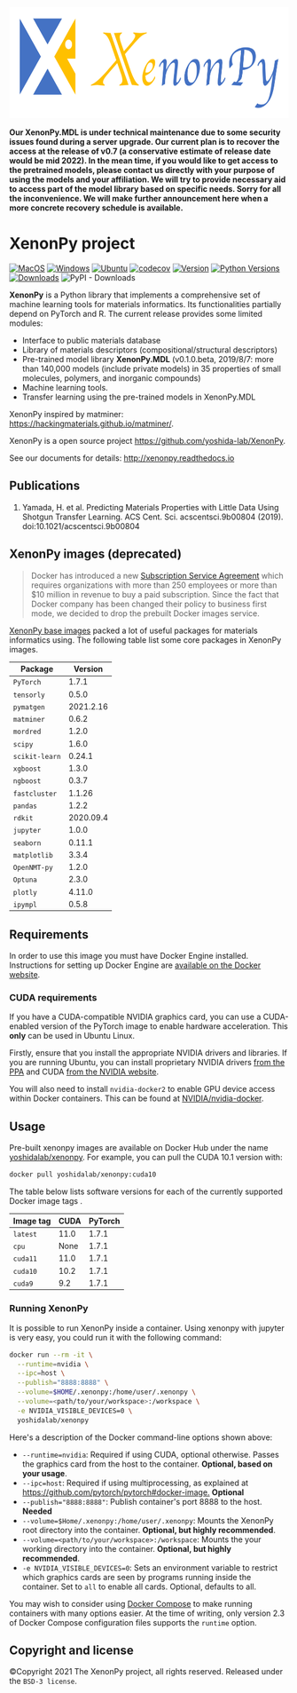<p align="center">
  <img height="200" src="https://github.com/yoshida-lab/XenonPy/blob/master/logo.png" alt="xenonpy">
</p>

**Our XenonPy.MDL is under technical maintenance due to some security issues found during a server upgrade. Our current plan is to recover the access at the release of v0.7 (a conservative estimate of release date would be mid 2022). In the mean time, if you would like to get access to the pretrained models, please contact us directly with your purpose of using the models and your affiliation. We will try to provide necessary aid to access part of the model library based on specific needs. Sorry for all the inconvenience. We will make further announcement here when a more concrete recovery schedule is available.**

# XenonPy project

[![MacOS](https://github.com/yoshida-lab/XenonPy/workflows/MacOS/badge.svg)](https://github.com/yoshida-lab/XenonPy/actions?query=workflow%3AMacOS)
[![Windows](https://github.com/yoshida-lab/XenonPy/workflows/Windows/badge.svg)](https://github.com/yoshida-lab/XenonPy/actions?query=workflow%3AWindows)
[![Ubuntu](https://github.com/yoshida-lab/XenonPy/workflows/Ubuntu/badge.svg)](https://github.com/yoshida-lab/XenonPy/actions?query=workflow%3AUbuntu)
[![codecov](https://codecov.io/gh/yoshida-lab/XenonPy/branch/master/graph/badge.svg)](https://codecov.io/gh/yoshida-lab/XenonPy)
[![Version](https://img.shields.io/github/tag/yoshida-lab/XenonPy.svg?maxAge=360)](https://github.com/yoshida-lab/XenonPy/releases/latest)
[![Python Versions](https://img.shields.io/pypi/pyversions/xenonpy.svg)](https://pypi.org/project/xenonpy/)
[![Downloads](https://pepy.tech/badge/xenonpy)](https://pepy.tech/project/xenonpy)
![PyPI - Downloads](https://img.shields.io/pypi/dm/xenonpy.svg?label=PiPy%20downloads)

**XenonPy** is a Python library that implements a comprehensive set of machine learning tools
for materials informatics. Its functionalities partially depend on PyTorch and R.
The current release provides some limited modules:

-   Interface to public materials database
-   Library of materials descriptors (compositional/structural descriptors)
-   Pre-trained model library **XenonPy.MDL** (v0.1.0.beta, 2019/8/7: more than 140,000 models (include private models) in 35 properties of small molecules, polymers, and inorganic compounds)
-   Machine learning tools.
-   Transfer learning using the pre-trained models in XenonPy.MDL

XenonPy inspired by matminer: https://hackingmaterials.github.io/matminer/.

XenonPy is a open source project https://github.com/yoshida-lab/XenonPy.

See our documents for details: http://xenonpy.readthedocs.io

## Publications

1. Yamada, H. et al. Predicting Materials Properties with Little Data Using Shotgun Transfer Learning. ACS Cent. Sci. acscentsci.9b00804 (2019). doi:10.1021/acscentsci.9b00804

## XenonPy images (deprecated)

> Docker has introduced a new [Subscription Service Agreement](https://www.docker.com/legal/docker-subscription-service-agreement) which requires organizations with more than 250 employees or more than $10 million in revenue to buy a paid subscription.
> Since the fact that Docker company has been changed their policy to business first mode, we decided to drop the prebuilt Docker images service.

[XenonPy base images](https://hub.docker.com/repository/docker/yoshidalab/base) packed a lot of useful packages for materials informatics using.
The following table list some core packages in XenonPy images.

| Package        | Version   |
| -------------- | --------- |
| `PyTorch`      | 1.7.1     |
| `tensorly`     | 0.5.0     |
| `pymatgen`     | 2021.2.16 |
| `matminer`     | 0.6.2     |
| `mordred`      | 1.2.0     |
| `scipy`        | 1.6.0     |
| `scikit-learn` | 0.24.1    |
| `xgboost`      | 1.3.0     |
| `ngboost`      | 0.3.7     |
| `fastcluster`  | 1.1.26    |
| `pandas`       | 1.2.2     |
| `rdkit`        | 2020.09.4 |
| `jupyter`      | 1.0.0     |
| `seaborn`      | 0.11.1    |
| `matplotlib`   | 3.3.4     |
| `OpenNMT-py`   | 1.2.0     |
| `Optuna`       | 2.3.0     |
| `plotly`       | 4.11.0    |
| `ipympl`       | 0.5.8     |

## Requirements

In order to use this image you must have Docker Engine installed. Instructions
for setting up Docker Engine are
[available on the Docker website](https://docs.docker.com/engine/installation/).

### CUDA requirements

If you have a CUDA-compatible NVIDIA graphics card, you can use a CUDA-enabled
version of the PyTorch image to enable hardware acceleration. This **only** can be
used in Ubuntu Linux.

Firstly, ensure that you install the appropriate NVIDIA drivers and libraries.
If you are running Ubuntu, you can install proprietary NVIDIA drivers
[from the PPA](https://launchpad.net/~graphics-drivers/+archive/ubuntu/ppa)
and CUDA [from the NVIDIA website](https://developer.nvidia.com/cuda-downloads).

You will also need to install `nvidia-docker2` to enable GPU device access
within Docker containers. This can be found at
[NVIDIA/nvidia-docker](https://github.com/NVIDIA/nvidia-docker).

## Usage

Pre-built xenonpy images are available on Docker Hub under the name
[yoshidalab/xenonpy](https://hub.docker.com/r/yoshidalab/xenonpy/). For example,
you can pull the CUDA 10.1 version with:

```bash
docker pull yoshidalab/xenonpy:cuda10
```

The table below lists software versions for each of the currently supported
Docker image tags .

| Image tag | CUDA | PyTorch |
| --------- | ---- | ------- |
| `latest`  | 11.0 | 1.7.1   |
| `cpu`     | None | 1.7.1   |
| `cuda11`  | 11.0 | 1.7.1   |
| `cuda10`  | 10.2 | 1.7.1   |
| `cuda9`   | 9.2  | 1.7.1   |

### Running XenonPy

It is possible to run XenonPy inside a container.
Using xenonpy with jupyter is very easy, you could run it with
the following command:

```sh
docker run --rm -it \
  --runtime=nvidia \
  --ipc=host \
  --publish="8888:8888" \
  --volume=$HOME/.xenonpy:/home/user/.xenonpy \
  --volume=<path/to/your/workspace>:/workspace \
  -e NVIDIA_VISIBLE_DEVICES=0 \
  yoshidalab/xenonpy
```

Here's a description of the Docker command-line options shown above:

-   `--runtime=nvidia`: Required if using CUDA, optional otherwise. Passes the
    graphics card from the host to the container. **Optional, based on your usage**.
-   `--ipc=host`: Required if using multiprocessing, as explained at
    <https://github.com/pytorch/pytorch#docker-image.> **Optional**
-   `--publish="8888:8888"`: Publish container's port 8888 to the host. **Needed**
-   `--volume=$Home/.xenonpy:/home/user/.xenonpy`: Mounts
    the XenonPy root directory into the container. **Optional, but highly recommended**.
-   `--volume=<path/to/your/workspace>:/workspace`: Mounts
    the your working directory into the container. **Optional, but highly recommended**.
-   `-e NVIDIA_VISIBLE_DEVICES=0`: Sets an environment variable to restrict which
    graphics cards are seen by programs running inside the container. Set to `all`
    to enable all cards. Optional, defaults to all.

You may wish to consider using [Docker Compose](https://docs.docker.com/compose/)
to make running containers with many options easier. At the time of writing,
only version 2.3 of Docker Compose configuration files supports the `runtime`
option.

## Copyright and license

©Copyright 2021 The XenonPy project, all rights reserved.
Released under the `BSD-3 license`.

